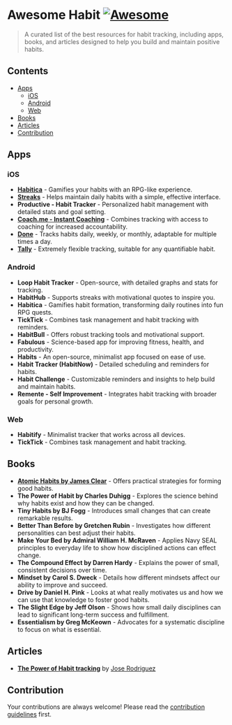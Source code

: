 # Awesome Habit  [![Awesome](https://awesome.re/badge.svg)](https://awesome.re)

> A curated list of the best resources for habit tracking, including apps, books, and articles designed to help you build and maintain positive habits.

## Contents
- [Apps](#apps)
  - [iOS](#ios)
  - [Android](#android)
  - [Web](#web)
- [Books](#books)
- [Articles](#articles)
- [Contribution](#contribution)

## Apps

### iOS

- **[Habitica](https://productivity.directory/habitica)** - Gamifies your habits with an RPG-like experience.
- **[Streaks](https://productivity.directory/streaks)** - Helps maintain daily habits with a simple, effective interface.
- **Productive - Habit Tracker** - Personalized habit management with detailed stats and goal setting.
- **[Coach.me - Instant Coaching](https://productivity.directory/coach-me)** - Combines tracking with access to coaching for increased accountability.
- **[Done](https://productivity.directory/done)** - Tracks habits daily, weekly, or monthly, adaptable for multiple times a day.
- **[Tally](https://productivity.directory/tally)** - Extremely flexible tracking, suitable for any quantifiable habit.

### Android

- **Loop Habit Tracker** - Open-source, with detailed graphs and stats for tracking.
- **HabitHub** - Supports streaks with motivational quotes to inspire you.
- **Habitica** - Gamifies habit formation, transforming daily routines into fun RPG quests.
- **TickTick** - Combines task management and habit tracking with reminders.
- **HabitBull** - Offers robust tracking tools and motivational support.
- **Fabulous** - Science-based app for improving fitness, health, and productivity.
- **Habits** - An open-source, minimalist app focused on ease of use.
- **Habit Tracker (HabitNow)** - Detailed scheduling and reminders for habits.
- **Habit Challenge** - Customizable reminders and insights to help build and maintain habits.
- **Remente - Self Improvement** - Integrates habit tracking with broader goals for personal growth.

### Web

- **Habitify** - Minimalist tracker that works across all devices.
- **TickTick** - Combines task management and habit tracking.

## Books

- **[Atomic Habits by James Clear](https://blog.productivity.directory/the-power-of-habit-tracking-0637f8ea4a5c)** - Offers practical strategies for forming good habits.
- **The Power of Habit by Charles Duhigg** - Explores the science behind why habits exist and how they can be changed.
- **Tiny Habits by BJ Fogg** - Introduces small changes that can create remarkable results.
- **Better Than Before by Gretchen Rubin** - Investigates how different personalities can best adjust their habits.
- **Make Your Bed by Admiral William H. McRaven** - Applies Navy SEAL principles to everyday life to show how disciplined actions can effect change.
- **The Compound Effect by Darren Hardy** - Explains the power of small, consistent decisions over time.
- **Mindset by Carol S. Dweck** - Details how different mindsets affect our ability to improve and succeed.
- **Drive by Daniel H. Pink** - Looks at what really motivates us and how we can use that knowledge to foster good habits.
- **The Slight Edge by Jeff Olson** - Shows how small daily disciplines can lead to significant long-term success and fulfillment.
- **Essentialism by Greg McKeown** - Advocates for a systematic discipline to focus on what is essential.

## Articles

- **[The Power of Habit tracking](https://blog.productivity.directory/the-power-of-habit-tracking-0637f8ea4a5c)** by [Jose Rodriguez](https://x.com/xtan8086)

## Contribution

Your contributions are always welcome! Please read the [contribution guidelines](CONTRIBUTING.md) first.

